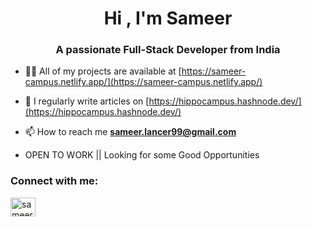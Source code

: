 ### <h1 align="center">Hi , I'm Sameer</h1>
<h3 align="center">A passionate Full-Stack Developer from India</h3>

- 👨‍💻 All of my projects are available at [https://sameer-campus.netlify.app/](https://sameer-campus.netlify.app/)

- 📝 I regularly write articles on [https://hippocampus.hashnode.dev/](https://hippocampus.hashnode.dev/)

- 📫 How to reach me **sameer.lancer99@gmail.com**

- OPEN TO WORK  || Looking for some Good Opportunities 

<h3 align="left">Connect with me:</h3>
<p align="left">
<a href="https://linkedin.com/in/sameer-ranjan-singh" target="blank"><img align="center" src="https://raw.githubusercontent.com/rahuldkjain/github-profile-readme-generator/master/src/images/icons/Social/linked-in-alt.svg" alt="sameer-ranjan-singh" height="30" width="40" /></a>
</p>



<!--
**sameer-ranjan-singh/sameer-ranjan-singh** is a ✨ _special_ ✨ repository because its `README.md` (this file) appears on your GitHub profile.

Here are some ideas to get you started:

- 🔭 I’m currently working on ...
- 🌱 I’m currently learning ...
- 👯 I’m looking to collaborate on ...
- 🤔 I’m looking for help with ...
- 💬 Ask me about ...
- 📫 How to reach me: ...
- 😄 Pronouns: ...
- ⚡ Fun fact: ...
-->
